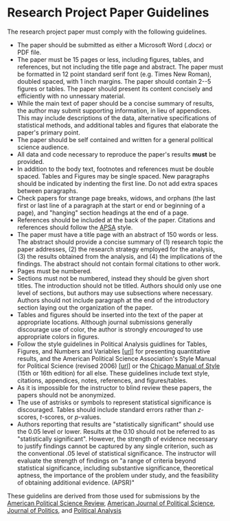 # Research Project Paper Guidelines

The research project paper must comply with the following guidelines.

- The paper should be submitted as either a Microsoft Word (*.docx*) or PDF file.
- The paper must be 15 pages or less, including figures, tables, and references, but not including the title page and abstract. The paper must be formatted in 12 point standard serif font (e.g. Times New Roman), doubled spaced, with 1 inch margins.
The paper should contain 2--5 figures or tables. The paper should present its content concisely and efficiently with no unnessary material. 
- While the main text of paper should be a concise summary of results, the author may submit supporting information, in lieu of appendices. This may include descriptions of the data, alternative specifications of statistical methods, and additional tables and figures that elaborate the paper's primary point.
- The paper should be self contained and written for a general political science audience.
- All data and code necessary to reproduce the paper's results **must** be provided.
- In addition to the body text, footnotes and references must be double spaced. Tables and Figures may be single spaced. New paragraphs should be indicated by indenting the first line. Do not add extra spaces between paragraphs.
- Check papers for strange page breaks, widows, and orphans (the last first or last line of a paragraph at the start or end or beginning of a page),  and "hanging" section headings at the end of a page.
- References should be included at the back of the paper. Citations and references should follow the [APSA](http://www.apsanet.org/Portals/54/APSA%20Files/publications/APSAStyleManual2006.pdf) style.
- The paper must have a title page with an abstract of 150 words or less. The abstract should provide a concise summary of (1) research topic the paper addresses, (2) the research strategy employed for the analysis, (3) the results obtained from the analysis, and (4) the implications of the findings. The abstract should not contain formal citations to other work.
- Pages must be numbered.
- Sections must not be numbered, instead they should be given short titles. The introduction should not be titled. Authors should only use one level of sections, but authors may use subsections where necessary. Authors should not include paragraph at the end of the introductory section laying out the organization of the paper.
- Tables and figures should be inserted into the text of the paper at appropriate locations. Although journal submissions generally discourage use of color, the author is strongly *encouraged* to use appropriate colors in figures.
- Follow the style guidelines in  Political Analysis guidlines for Tables, Figures, and Numbers and Variables [[url](http://www.oxfordjournals.org/our_journals/polana/for_authors/general.html)] for presenting quantitative results, and the American Political Science Association's Style Manual for Political Science (revised 2006) [[url](http://www.apsanet.org/Portals/54/APSA%20Files/publications/APSAStyleManual2006.pdf)] or the [Chicago Manual of Style](http://www.chicagomanualofstyle.org/search.epl) (15th or 16th edition) for all else. These guidelines include text style, citations, appendices, notes, references, and figures/tables.
- As it is impossible for the instructor to blind review these papers, the papers should not be anonymized. 
- The use of astrisks or symbols to represent statistical significance is discouraged. Tables should include standard errors rather than $z$-scores, $t$-scores, or $p$-values.
- Authors reporting that results are "statistically significant" should use the 0.05 level or lower. Results at the 0.10 should not be referred to as "statistically significant". However, the strength of evidence necessary to justify findings cannot be captured by any single criterion, such as the conventional .05 level of statistical significance. The instructor will evaluate the strength of findings on "a range of criteria beyond statistical significance, including substantive significance, theoretical aptness, the importance of the problem under study, and the feasibility of obtaining additional evidence. (APSR)"

These guidelins are derived from those used for submissions by the [American Political Science Review](http://www.apsanet.org/apsrsubmissions), [American Journal of Political Science](http://ajps.org/guidelines-for-papers/), [Journal of Politics](http://www.journals.uchicago.edu/journals/jop/instruct), and [Political Analysis](http://www.oxfordjournals.org/our_journals/polana/for_authors/general.html)


<!--
- Short variable name acronymns should not be used. 
- Report all coefficients in a model. Do not list only the signifiant coefficients in a regression model.
- A table of summary statistics of the variables included in the analysis should not included in the paper, unless the values are explicitly relevant to the analysis.   Instead, include it in supplemental material.
- If possible, tables and figures should not be longer than one page, though there may be exceptions, such as multipaneled figures.

-->

